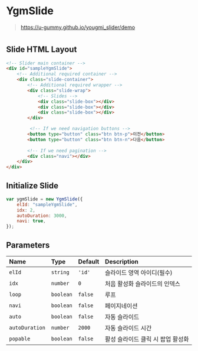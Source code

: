 # YgmSlide 

> https://u-gummy.github.io/yougmi_slider/demo
#

## Slide HTML Layout

```html
<!-- Slider main container -->
<div id="sampleYgmSlide">
    <!-- Additional required container -->
    <div class="slide-container">
        <!-- Additional required wrapper -->
        <div class="slide-wrap">
            <!-- Slides -->
            <div class="slide-box"></div>
            <div class="slide-box"></div>
            <div class="slide-box"></div>
        </div>

         <!-- If we need navigation buttons -->
        <button type="button" class="btn btn-p">이전</button>
        <button type="button" class="btn btn-n">다음</button>
    
        <!-- If we need pagination -->
        <div class="navi"></div>
    </div>
</div>
```

## Initialize Slide

```javascript
var ygmSlide = new YgmSlide({
    elId: "sampleYgmSlide",
    idx: 2,
    autoDuration: 3000,
    navi: true,
});
```
## Parameters

|Name|Type|Default|Description|
|:---|:---|:---|:---|
|`elId`|`string`|`'id'`|슬라이드 영역 아이디(필수)|
|`idx`|`number`|`0`|처음 활성화 슬라이드의 인덱스|
|`loop`|`boolean`|`false`|루프|
|`navi`|`boolean`|`false`|페이지네이션|
|`auto`|`boolean`|`false`|자동 슬라이드|
|`autoDuration`|`number`|`2000`|자동 슬라이드 시간|
|`popable`|`boolean`|`false`|활성 슬라이드 클릭 시 팝업 활성화|
